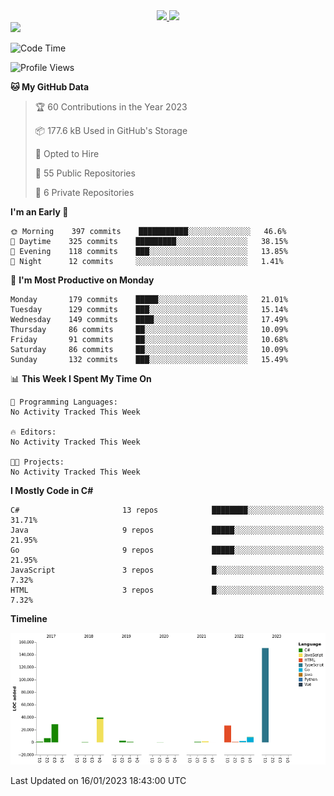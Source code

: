 <div align="center">
  <a href="https://github.com/arielsrv">
    <img height="180em" src="https://github-readme-stats.vercel.app/api?username=arielsrv&show_icons=true&theme=radical&include_all_commits=true&count_private=true"/>
    <img height="180em" src="https://github-readme-stats.vercel.app/api/top-langs/?username=arielsrv&layout=compact&langs_count=10&theme=radical"/>
 </a>
</div>

<div>
  <a href="https://www.linkedin.com/in/arielpineiro/" target="_blank">
    <img src="https://img.shields.io/badge/-LinkedIn-%230077B5?style=for-the-badge&logo=linkedin&logoColor=white" target="_blank">
  </a>
</div>

<!--START_SECTION:waka-->
![Code Time](http://img.shields.io/badge/Code%20Time-0%20secs-blue)

![Profile Views](http://img.shields.io/badge/Profile%20Views-0-blue)

**🐱 My GitHub Data** 

> 🏆 60 Contributions in the Year 2023
 > 
> 📦 177.6 kB Used in GitHub's Storage 
 > 
> 💼 Opted to Hire
 > 
> 📜 55 Public Repositories 
 > 
> 🔑 6 Private Repositories  
 > 
**I'm an Early 🐤** 

```text
🌞 Morning    397 commits    ███████████░░░░░░░░░░░░░░   46.6% 
🌆 Daytime    325 commits    █████████░░░░░░░░░░░░░░░░   38.15% 
🌃 Evening    118 commits    ███░░░░░░░░░░░░░░░░░░░░░░   13.85% 
🌙 Night      12 commits     ░░░░░░░░░░░░░░░░░░░░░░░░░   1.41%

```
📅 **I'm Most Productive on Monday** 

```text
Monday       179 commits    █████░░░░░░░░░░░░░░░░░░░░   21.01% 
Tuesday      129 commits    ███░░░░░░░░░░░░░░░░░░░░░░   15.14% 
Wednesday    149 commits    ████░░░░░░░░░░░░░░░░░░░░░   17.49% 
Thursday     86 commits     ██░░░░░░░░░░░░░░░░░░░░░░░   10.09% 
Friday       91 commits     ██░░░░░░░░░░░░░░░░░░░░░░░   10.68% 
Saturday     86 commits     ██░░░░░░░░░░░░░░░░░░░░░░░   10.09% 
Sunday       132 commits    ███░░░░░░░░░░░░░░░░░░░░░░   15.49%

```


📊 **This Week I Spent My Time On** 

```text
💬 Programming Languages: 
No Activity Tracked This Week

🔥 Editors: 
No Activity Tracked This Week

🐱‍💻 Projects: 
No Activity Tracked This Week

```

**I Mostly Code in C#** 

```text
C#                       13 repos            ████████░░░░░░░░░░░░░░░░░   31.71% 
Java                     9 repos             █████░░░░░░░░░░░░░░░░░░░░   21.95% 
Go                       9 repos             █████░░░░░░░░░░░░░░░░░░░░   21.95% 
JavaScript               3 repos             █░░░░░░░░░░░░░░░░░░░░░░░░   7.32% 
HTML                     3 repos             █░░░░░░░░░░░░░░░░░░░░░░░░   7.32%

```


**Timeline**

![Chart not found](https://raw.githubusercontent.com/arielsrv/arielsrv/main/charts/bar_graph.png) 


 Last Updated on 16/01/2023 18:43:00 UTC
<!--END_SECTION:waka-->
